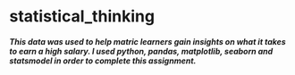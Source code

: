 # statistical_thinking
##### This data was used to help matric learners gain insights on what it takes to earn a high salary. I used python, pandas, matplotlib, seaborn and statsmodel in order to complete this assignment.